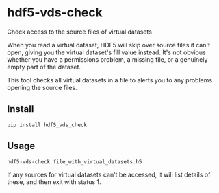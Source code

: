 # hdf5-vds-check

Check access to the source files of virtual datasets

When you read a virtual dataset, HDF5 will skip over source files it can't open,
giving you the virtual dataset's fill value instead.
It's not obvious whether you have a permissions problem, a missing file, or
a genuinely empty part of the dataset.

This tool checks all virtual datasets in a file to alerts you to any
problems opening the source files.

## Install

    pip install hdf5_vds_check

## Usage

    hdf5-vds-check file_with_virtual_datasets.h5

If any sources for virtual datasets can't be accessed, it will list details of
these, and then exit with status 1.
